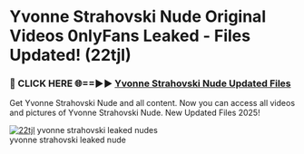 # Yvonne Strahovski Nude Original Videos 0nlyFans Leaked - Files Updated! (22tjl)

<h3>🔴 CLICK HERE 🌐==►► <a href="https://tinyurl.com/4mcuefdz" rel="nofollow">Yvonne Strahovski Nude Updated Files</a></h3>

Get Yvonne Strahovski Nude and all content. Now you can access all videos and pictures of Yvonne Strahovski Nude. New Updated Files 2025!

[![22tjl](https://i.imgur.com/StAQSOY.gif)](https://tinyurl.com/4mcuefdz)
yvonne strahovski leaked nudes<br>
yvonne strahovski leaked nude